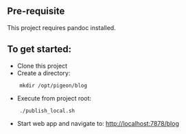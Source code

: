 ## Pre-requisite

This project requires pandoc installed.


## To get started:

* Clone this project
* Create a directory:

```
    mkdir /opt/pigeon/blog
```

* Execute from project root:

```
    ./publish_local.sh
```

* Start web app and navigate to: [http://localhost:7878/blog](http://localhost:7878/blog)
